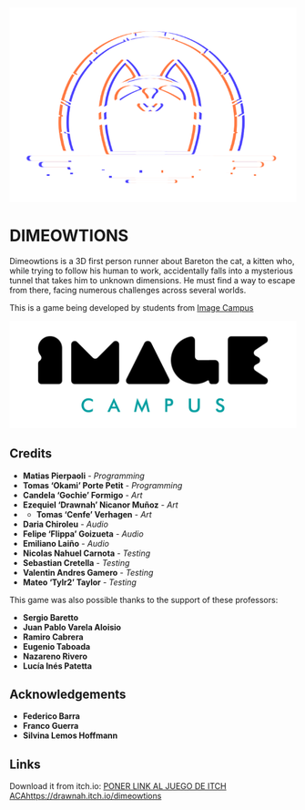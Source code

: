 <p align="center">
<img src="logo.png" alt="Poner nombre del jego aca"/>
</p>

# DIMEOWTIONS

Dimeowtions is a 3D first person runner about Bareton the cat, a kitten who, while trying to follow his human to work, accidentally falls into a mysterious tunnel that takes him to unknown dimensions. He must find a way to escape from there, facing numerous challenges across several worlds.

This is a game being developed by students from <a href="https://www.imagecampus.edu.ar/">Image Campus</a>

<p align="center">
  <a href="https://www.imagecampus.edu.ar/">
    <img src="logo-image-campus.png" alt="Image Campus"/>
  </a> 
</p>


## Credits

- **Matias Pierpaoli** - *Programming*
- **Tomas ‘Okami’ Porte Petit** - *Programming*
- **Candela ‘Gochie’ Formigo** - *Art*
- **Ezequiel ‘Drawnah’ Nicanor Muñoz** - *Art*
- - **Tomas ‘Cenfe’ Verhagen** - *Art*
- **Daria Chiroleu** - *Audio*
- **Felipe ‘Flippa’ Goizueta** - *Audio*
-  **Emiliano Laiño** - *Audio*
- **Nicolas Nahuel Carnota** - *Testing*
- **Sebastian Cretella** - *Testing*
- **Valentin Andres Gamero** - *Testing*
- **Mateo ‘Tylr2’ Taylor** - *Testing*


This game was also possible thanks to the support of these professors:

- **Sergio Baretto**
- **Juan Pablo Varela Aloisio**
- **Ramiro Cabrera**
- **Eugenio Taboada**
- **Nazareno Rivero**
- **Lucía Inés Patetta**


## Acknowledgements

- **Federico Barra**
- **Franco Guerra**
- **Silvina Lemos Hoffmann**


## Links

Download it from itch.io: [PONER LINK AL JUEGO DE ITCH ACA](https://drawnah.itch.io/dimeowtions)https://drawnah.itch.io/dimeowtions
